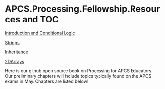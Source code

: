 # APCS.Processing.Fellowship.Resources and TOC

[Introduction and Conditional Logic](https://github.com/treinartz/APCS.Processing.Fellowship.Resources/blob/gh-pages/chapters/IntroAndConditionalLogic.md)

[Strings](https://github.com/treinartz/pFellowship/blob/gh-pages/Strings.md)

[Inheritance](https://github.com/treinartz/pFellowship/blob/gh-pages/chapters/Inheritance.md)

[2DArrays](https://github.com/treinartz/pFellowship/blob/gh-pages/2DArrays.md)


Here is our github open source book on Processing for APCS Educators.  Our preliminary chapters will include topics typically found on the APCS exams in May.  Chapters are listed below!

